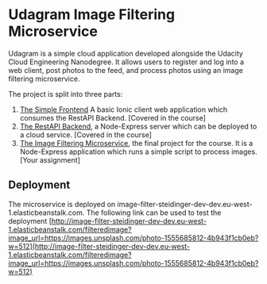 # Udagram Image Filtering Microservice

Udagram is a simple cloud application developed alongside the Udacity Cloud Engineering Nanodegree. It allows users to register and log into a web client, post photos to the feed, and process photos using an image filtering microservice.

The project is split into three parts:
1. [The Simple Frontend](https://github.com/udacity/cloud-developer/tree/master/course-02/exercises/udacity-c2-frontend)
A basic Ionic client web application which consumes the RestAPI Backend. [Covered in the course]
2. [The RestAPI Backend](https://github.com/udacity/cloud-developer/tree/master/course-02/exercises/udacity-c2-restapi), a Node-Express server which can be deployed to a cloud service. [Covered in the course]
3. [The Image Filtering Microservice](https://github.com/udacity/cloud-developer/tree/master/course-02/project/image-filter-starter-code), the final project for the course. It is a Node-Express application which runs a simple script to process images. [Your assignment]

## Deployment

The microservice is deployed on image-filter-steidinger-dev-dev.eu-west-1.elasticbeanstalk.com.
The following link can be used to test the deployment [http://image-filter-steidinger-dev-dev.eu-west-1.elasticbeanstalk.com/filteredimage?image_url=https://images.unsplash.com/photo-1555685812-4b943f1cb0eb?w=512](http://image-filter-steidinger-dev-dev.eu-west-1.elasticbeanstalk.com/filteredimage?image_url=https://images.unsplash.com/photo-1555685812-4b943f1cb0eb?w=512)
